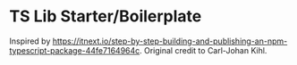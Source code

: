 # TS Lib Starter/Boilerplate

Inspired by https://itnext.io/step-by-step-building-and-publishing-an-npm-typescript-package-44fe7164964c. Original credit to Carl-Johan Kihl.
